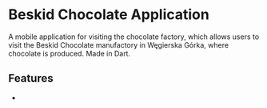 # Beskid Chocolate Application

A mobile application for visiting the chocolate factory, which allows users to visit the Beskid Chocolate manufactory in Węgierska Górka, where chocolate is produced. Made in Dart.

## Features

- 
